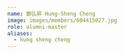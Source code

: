 ```yaml
---
name: 鄭弘昇 Hung-Sheng Cheng 
image: images/members/604415027.jpg 
role: alumni-master
aliases:
  - hung sheng cheng
---
```

